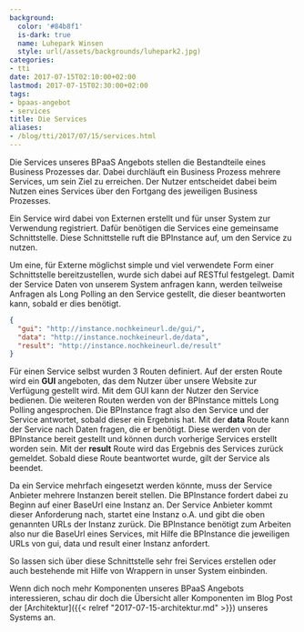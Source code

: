 ```yaml
---
background:
  color: '#84b8f1'
  is-dark: true
  name: Luhepark Winsen
  style: url(/assets/backgrounds/luhepark2.jpg)
categories:
- tti
date: 2017-07-15T02:10:00+02:00
lastmod: 2017-07-15T02:30:00+02:00
tags:
- bpaas-angebot
- services
title: Die Services
aliases:
- /blog/tti/2017/07/15/services.html
---
```


Die Services unseres BPaaS Angebots stellen die Bestandteile eines Business Prozesses dar.
Dabei durchläuft ein Business Prozess mehrere Services, um sein Ziel zu erreichen.
Der Nutzer entscheidet dabei beim Nutzen eines Services über den Fortgang des jeweiligen Business Prozesses.

Ein Service wird dabei von Externen erstellt und für unser System zur Verwendung registriert.
Dafür benötigen die Services eine gemeinsame Schnittstelle.
Diese Schnittstelle ruft die BPInstance auf, um den Service zu nutzen.

Um eine, für Externe möglichst simple und viel verwendete Form einer Schnittstelle bereitzustellen, wurde sich dabei auf RESTful festgelegt.
Damit der Service Daten von unserem System anfragen kann, werden teilweise Anfragen als Long Polling an den Service gestellt, die dieser beantworten kann, sobald er dies benötigt.

```json
{
  "gui": "http://instance.nochkeineurl.de/gui/",
  "data": "http://instance.nochkeineurl.de/data",
  "result": "http://instance.nochkeineurl.de/result"
}
```
Für einen Service selbst wurden 3 Routen definiert.
Auf der ersten Route wird ein **GUI** angeboten, das dem Nutzer über unsere Website zur Verfügung gestellt wird.
Mit dem GUI kann der Nutzer den Service bedienen.
Die weiteren Routen werden von der BPInstance mittels Long Polling angesprochen.
Die BPInstance fragt also den Service und der Service antwortet, sobald dieser ein Ergebnis hat.
Mit der **data** Route kann der Service nach Daten fragen, die er benötigt.
Diese werden von der BPInstance bereit gestellt und können durch vorherige Services erstellt worden sein.
Mit der **result** Route wird das Ergebnis des Services zurück gemeldet.
Sobald diese Route beantwortet wurde, gilt der Service als beendet.

Da ein Service mehrfach eingesetzt werden könnte, muss der Service Anbieter mehrere Instanzen bereit stellen.
Die BPInstance fordert dabei zu Beginn auf einer BaseUrl eine Instanz an.
Der Service Anbieter kommt dieser Anforderung nach, startet eine Instanz o.A. und gibt die oben genannten URLs der Instanz zurück.
Die BPInstance benötigt zum Arbeiten also nur die BaseUrl eines Services, mit Hilfe die BPInstance die jeweiligen URLs von gui, data und result einer Instanz anfordert.

So lassen sich über diese Schnittstelle sehr frei Services erstellen oder auch bestehende mit Hilfe von Wrappern in unser System einbinden.

Wenn dich noch mehr Komponenten unseres BPaaS Angebots interessieren, schau dir doch die Übersicht aller Komponenten im Blog Post der [Architektur]({{< relref "2017-07-15-architektur.md" >}}) unseres Systems an.
